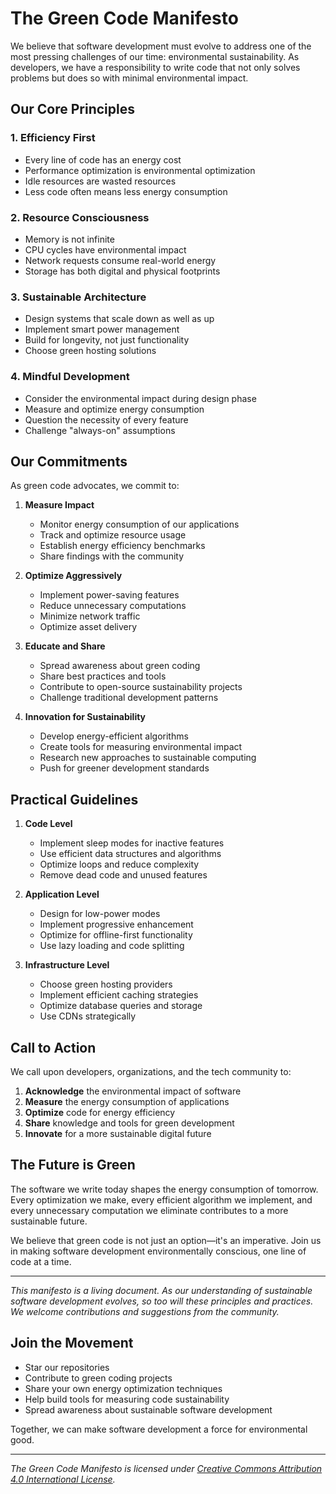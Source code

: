 # The Green Code Manifesto

We believe that software development must evolve to address one of the most pressing challenges of our time: environmental sustainability. 
As developers, we have a responsibility to write code that not only solves problems but does so with minimal environmental impact.

## Our Core Principles

### 1. Efficiency First

- Every line of code has an energy cost
- Performance optimization is environmental optimization
- Idle resources are wasted resources
- Less code often means less energy consumption

### 2. Resource Consciousness

- Memory is not infinite
- CPU cycles have environmental impact
- Network requests consume real-world energy
- Storage has both digital and physical footprints

### 3. Sustainable Architecture

- Design systems that scale down as well as up
- Implement smart power management
- Build for longevity, not just functionality
- Choose green hosting solutions

### 4. Mindful Development

- Consider the environmental impact during design phase
- Measure and optimize energy consumption
- Question the necessity of every feature
- Challenge "always-on" assumptions

## Our Commitments

As green code advocates, we commit to:

1. **Measure Impact**

   - Monitor energy consumption of our applications
   - Track and optimize resource usage
   - Establish energy efficiency benchmarks
   - Share findings with the community

2. **Optimize Aggressively**

   - Implement power-saving features
   - Reduce unnecessary computations
   - Minimize network traffic
   - Optimize asset delivery

3. **Educate and Share**

   - Spread awareness about green coding
   - Share best practices and tools
   - Contribute to open-source sustainability projects
   - Challenge traditional development patterns

4. **Innovation for Sustainability**
   - Develop energy-efficient algorithms
   - Create tools for measuring environmental impact
   - Research new approaches to sustainable computing
   - Push for greener development standards

## Practical Guidelines

1. **Code Level**

   - Implement sleep modes for inactive features
   - Use efficient data structures and algorithms
   - Optimize loops and reduce complexity
   - Remove dead code and unused features

2. **Application Level**

   - Design for low-power modes
   - Implement progressive enhancement
   - Optimize for offline-first functionality
   - Use lazy loading and code splitting

3. **Infrastructure Level**
   - Choose green hosting providers
   - Implement efficient caching strategies
   - Optimize database queries and storage
   - Use CDNs strategically

## Call to Action

We call upon developers, organizations, and the tech community to:

1. **Acknowledge** the environmental impact of software
2. **Measure** the energy consumption of applications
3. **Optimize** code for energy efficiency
4. **Share** knowledge and tools for green development
5. **Innovate** for a more sustainable digital future

## The Future is Green

The software we write today shapes the energy consumption of tomorrow. Every optimization we make, every efficient algorithm we implement, and every unnecessary computation we eliminate contributes to a more sustainable future.

We believe that green code is not just an option—it's an imperative. Join us in making software development environmentally conscious, one line of code at a time.

---

_This manifesto is a living document. As our understanding of sustainable software development evolves, so too will these principles and practices. We welcome contributions and suggestions from the community._

## Join the Movement

- Star our repositories
- Contribute to green coding projects
- Share your own energy optimization techniques
- Help build tools for measuring code sustainability
- Spread awareness about sustainable software development

Together, we can make software development a force for environmental good.

---

_The Green Code Manifesto is licensed under [Creative Commons Attribution 4.0 International License](https://creativecommons.org/licenses/by/4.0/)._
